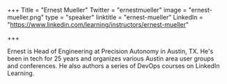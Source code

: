 +++
Title = "Ernest Mueller"
Twitter = "ernestmueller"
image = "ernest-mueller.png"
type = "speaker"
linktitle = "ernest-mueller"
LinkedIn = "https://www.linkedin.com/learning/instructors/ernest-mueller"

+++

Ernest is Head of Engineering at Precision Autonomy in Austin, TX. He's been in tech for 25 years and organizes various Austin area user groups and conferences. He also authors a series of DevOps courses on LinkedIn Learning.
